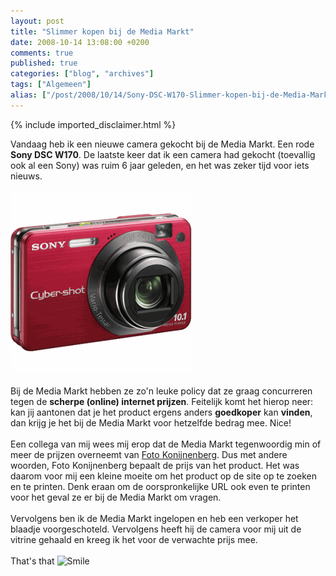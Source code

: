 ```yaml
---
layout: post
title: "Slimmer kopen bij de Media Markt"
date: 2008-10-14 13:08:00 +0200
comments: true
published: true
categories: ["blog", "archives"]
tags: ["Algemeen"]
alias: ["/post/2008/10/14/Sony-DSC-W170-Slimmer-kopen-bij-de-Media-Markt.aspx", "/post/2008/10/14/sony-dsc-w170-slimmer-kopen-bij-de-media-markt.aspx"]
---
```

<!-- more -->

{% include imported_disclaimer.html %}

Vandaag heb ik een nieuwe camera gekocht bij de Media Markt. Een rode <strong>Sony DSC W170</strong>. De laatste keer dat ik een camera had gekocht (toevallig ook al een Sony) was ruim 6 jaar geleden, en het was zeker tijd voor iets nieuws.<br />
<br />
<img src="/assets/2008/10/DSC-W170.png" alt="" width="290" height="290" /><br />
<br />
Bij&nbsp;de Media Markt hebben ze zo&#39;n leuke&nbsp;policy dat ze graag concurreren tegen de <strong>scherpe (online) internet prijzen</strong>. Feitelijk komt het hierop neer: kan jij aantonen dat je het product ergens anders <strong>goedkoper</strong> kan <strong>vinden</strong>, dan krijg je het bij de Media Markt voor hetzelfde bedrag mee. Nice!<br />
<br />
Een collega van mij wees mij erop dat de Media Markt tegenwoordig min of meer de prijzen overneemt van <a href="http://www.fotokonijnenberg.nl/" target="_blank" title="Foto Konijnenberg">Foto Konijnenberg</a>. Dus met andere woorden, Foto Konijnenberg bepaalt de prijs van het product. Het was daarom voor mij een kleine moeite om het product op de site op te zoeken en te printen. Denk eraan om de oorspronkelijke URL ook even te printen voor het geval ze er bij de Media Markt om vragen.<br />
<br />
Vervolgens ben ik de Media Markt ingelopen en&nbsp;heb een verkoper het blaadje voorgeschoteld. Vervolgens heeft hij de camera voor mij uit de vitrine gehaald en kreeg ik het voor de verwachte prijs mee. <br />
<br />
That&#39;s that <img src="/editors/tiny_mce/plugins/emotions/images/smiley-smile.gif" border="0" alt="Smile" title="Smile" width="18" height="18" /> 
